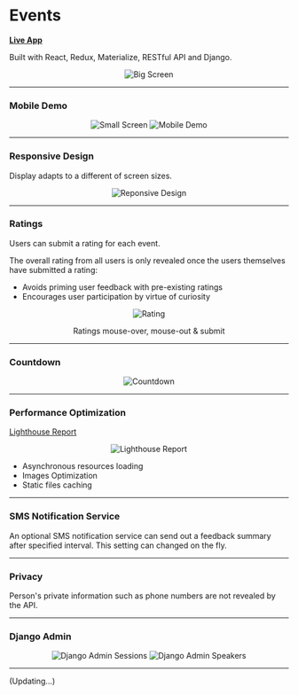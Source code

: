 # Events

**[Live App](https://eventsr.herokuapp.com)**

Built with React, Redux, Materialize, RESTful API and Django.

<p align="center">
  <img src=img/big-screen.png alt="Big Screen"/>
</p>

---

### Mobile Demo

<p align="center">
  <img src=img/small-screen.png alt="Small Screen"/>
  <img src=img/mobile-demo.gif alt="Mobile Demo"/>
</p>

---

### Responsive Design

Display adapts to a different of screen sizes.

<p align="center">
  <img src=img/events-responsive-design.gif alt="Reponsive Design"/>
</p>

---

### Ratings

Users can submit a rating for each event.

The overall rating from all users is only revealed once the users themselves have submitted a rating:

- Avoids priming user feedback with pre-existing ratings
- Encourages user participation by virtue of curiosity

<p align="center">
  <img src=img/events-rating.gif alt="Rating"/>
</p>
<p align="center">
  Ratings mouse-over, mouse-out & submit
</p>

---

### Countdown

<p align="center">
  <img src=img/events-countdown.gif alt="Countdown"/>
</p>

---

### Performance Optimization

[Lighthouse Report](https://developers.google.com/web/tools/lighthouse/)

<p align="center">
  <img src=img/lighthouse-report.png alt="Lighthouse Report"/>
</p>

- Asynchronous resources loading
- Images Optimization
- Static files caching

---

### SMS Notification Service

An optional SMS notification service can send out a feedback summary after specified interval. This setting can changed on the fly.

---

### Privacy

Person's private information such as phone numbers are not revealed by the API.

---

### Django Admin

<p align="center">
  <img valign="top" src=img/events-django-admin-session.png alt="Django Admin Sessions"/>
  <img valign="top" src=img/events-django-admin-speakers.png alt="Django Admin Speakers"/>
</p>

---

(Updating...)
